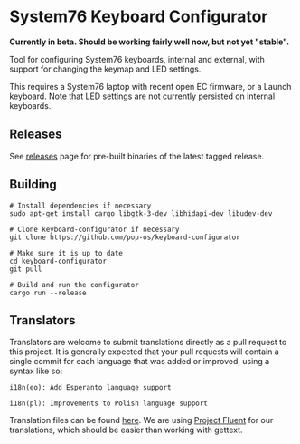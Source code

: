 # System76 Keyboard Configurator

**Currently in beta. Should be working fairly well now, but not yet "stable".**

Tool for configuring System76 keyboards, internal and external, with support for changing the keymap and LED settings.

This requires a System76 laptop with recent open EC firmware, or a Launch keyboard. Note that LED settings are not currently persisted on internal keyboards.


## Releases
See [releases](https://github.com/pop-os/keyboard-configurator/releases) page for pre-built binaries of the latest tagged release.


## Building

```
# Install dependencies if necessary
sudo apt-get install cargo libgtk-3-dev libhidapi-dev libudev-dev

# Clone keyboard-configurator if necessary
git clone https://github.com/pop-os/keyboard-configurator

# Make sure it is up to date
cd keyboard-configurator
git pull

# Build and run the configurator
cargo run --release
```

## Translators

Translators are welcome to submit translations directly as a pull request to this project. It is generally expected that your pull requests will contain a single commit for each language that was added or improved, using a syntax like so:

```
i18n(eo): Add Esperanto language support
```

```
i18n(pl): Improvements to Polish language support
```

Translation files can be found [here](./i18n/). We are using [Project Fluent](https://projectfluent.org) for our translations, which should be easier than working with gettext.
